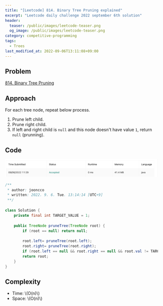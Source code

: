 ```yaml
---
title: "[Leetcode] 814. Binary Tree Pruning explained"
excerpt: "Leetcode daily challenge 2022 september 6th solution"
header:
  teaser: /public/images/leetcode-teaser.png
  og_image: /public/images/leetcode-teaser.png
category: competitive-programming
tags:
  - Trees
last_modified_at: 2022-09-06T13:11:08+09:00
---
```


## Problem

[814. Binary Tree Pruning](https://leetcode.com/problems/binary-tree-pruning/)

## Approach

For each tree node, repeat below process.

1. Prune left child.
2. Prune right child.
3. If left and right child is `null` and this node doesn't have value `1`, return `null` (prunning).

## Code

<img src="/public/images/leetcode-814-result.png"/>

```java
/**
 * author: jooncco
 * written: 2022. 9. 6. Tue. 13:14:14 [UTC+9]
 **/

class Solution {
    private final int TARGET_VALUE = 1;

    public TreeNode pruneTree(TreeNode root) {
        if (root == null) return null;

        root.left= pruneTree(root.left);
        root.right= pruneTree(root.right);
        if (root.left == null && root.right == null && root.val != TARGET_VALUE) return null;
        return root;
    }
}
```

## Complexity

- Time: \\(O(n)\\)
- Space: \\(O(n)\\)
